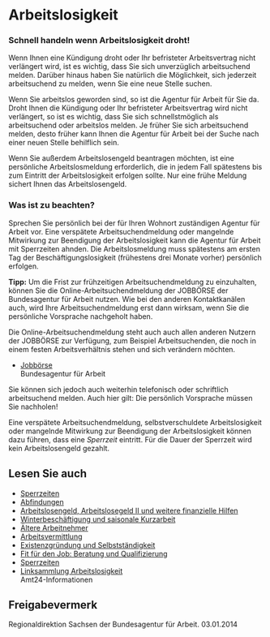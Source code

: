 # Arbeitslosigkeit

### Schnell handeln wenn Arbeitslosigkeit droht!

Wenn Ihnen eine Kündigung droht oder Ihr befristeter Arbeitsvertrag nicht verlängert wird, ist es wichtig, dass Sie sich unverzüglich arbeitsuchend melden. Darüber hinaus haben Sie natürlich die Möglichkeit, sich jederzeit arbeitsuchend zu melden, wenn Sie eine neue Stelle suchen.

Wenn Sie arbeitslos geworden sind, so ist die Agentur für Arbeit für Sie da. Droht Ihnen die Kündigung oder Ihr befristeter Arbeitsvertrag wird nicht verlängert, so ist es wichtig, dass Sie sich schnellstmöglich als arbeitsuchend oder arbeitslos melden. Je früher Sie sich arbeitsuchend melden, desto früher kann Ihnen die Agentur für Arbeit bei der Suche nach einer neuen Stelle behilflich sein.

Wenn Sie außerdem Arbeitslosengeld beantragen möchten, ist eine persönliche Arbeitslosmeldung erforderlich, die in jedem Fall spätestens bis zum Eintritt der Arbeitslosigkeit erfolgen sollte. Nur eine frühe Meldung sichert Ihnen das Arbeitslosengeld.

### Was ist zu beachten?

Sprechen Sie persönlich bei der für Ihren Wohnort zuständigen Agentur für Arbeit vor. Eine verspätete Arbeitsuchendmeldung oder mangelnde Mitwirkung zur Beendigung der Arbeitslosigkeit kann die Agentur für Arbeit mit Sperrzeiten ahnden. Die Arbeitslosmeldung muss spätestens am ersten Tag der Beschäftigungslosigkeit (frühestens drei Monate vorher) persönlich erfolgen.

**Tipp:** Um die Frist zur frühzeitigen Arbeitsuchendmeldung zu einzuhalten, können Sie die Online-Arbeitsuchendmeldung der JOBBÖRSE der Bundesagentur für Arbeit nutzen. Wie bei den anderen Kontaktkanälen auch, wird Ihre Arbeitsuchendmeldung erst dann wirksam, wenn Sie die persönliche Vorsprache nachgeholt haben.

Die Online-Arbeitsuchendmeldung steht auch auch allen anderen Nutzern der JOBBÖRSE zur Verfügung, zum Beispiel Arbeitsuchenden, die noch in einem festen Arbeitsverhältnis stehen und sich verändern möchten.

* [Jobbörse](https://jobboerse.arbeitsagentur.de/vamJB/startseite.html "jobboerse.arbeitsagentur.de")  
   Bundesagentur für Arbeit

Sie können sich jedoch auch weiterhin telefonisch oder schriftlich arbeitsuchend melden. Auch hier gilt: Die persönlich Vorsprache müssen Sie nachholen!

Eine verspätete Arbeitsuchendmeldung, selbstverschuldete Arbeitslosigkeit oder mangelnde Mitwirkung zur Beendigung der Arbeitslosigkeit können dazu führen, dass eine *Sperrzeit* eintritt. Für die Dauer der Sperrzeit wird kein Arbeitslosengeld gezahlt.

## Lesen Sie auch

* [Sperrzeiten](https://amt24dev.sachsen.de/zufi/lebenslagen/5000176)
* [Abfindungen](https://amt24dev.sachsen.de/zufi/lebenslagen/5000674)
* [Arbeitslosengeld, Arbeitslosegeld II und weitere finanzielle Hilfen](https://amt24dev.sachsen.de/zufi/lebenslagen/5000237)
* [Winterbeschäftigung und saisonale Kurzarbeit](https://amt24dev.sachsen.de/zufi/lebenslagen/5000091)
* [Ältere Arbeitnehmer](https://amt24dev.sachsen.de/zufi/lebenslagen/5000265)
* [Arbeitsvermittlung](https://amt24dev.sachsen.de/zufi/lebenslagen/5000629)
* [Existenzgründung und Selbstständigkeit](https://amt24dev.sachsen.de/zufi/lebenslagen/5000728)
* [Fit für den Job: Beratung und Qualifizierung](https://amt24dev.sachsen.de/zufi/lebenslagen/5000056)
* [Sperrzeiten](https://amt24dev.sachsen.de/zufi/lebenslagen/5000176)
* [Linksammlung Arbeitslosigkeit](https://amt24dev.sachsen.de/zufi/lebenslagen/5000321)  
  Amt24-Informationen

## Freigabevermerk

Regionaldirektion Sachsen der Bundesagentur für Arbeit. 03.01.2014
